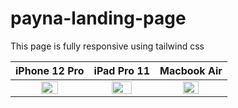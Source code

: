 # payna-landing-page

This page is fully responsive using tailwind css

| iPhone 12 Pro   | iPad Pro 11   | Macbook Air  |
| :-------------: |:-------------:| :-----------:|
| <img src="https://user-images.githubusercontent.com/73247694/230921565-39907183-b213-4389-ba6c-c3592291eb5d.png" height=50%>|<img src="https://user-images.githubusercontent.com/73247694/230921978-87206b19-b56d-4944-8f0a-048376642833.png" height=60%>|<img src="https://user-images.githubusercontent.com/73247694/230923501-133e8225-e334-4112-9868-9df1ee67674c.png" height=50%>






